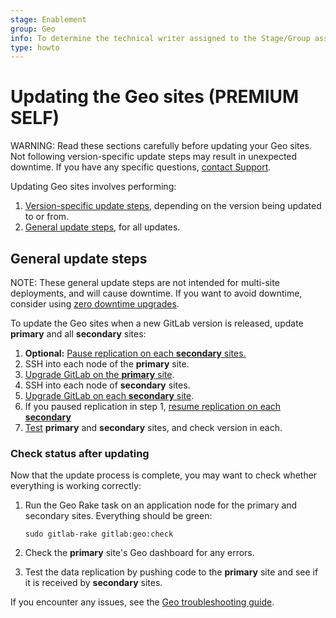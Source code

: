 ```yaml
---
stage: Enablement
group: Geo
info: To determine the technical writer assigned to the Stage/Group associated with this page, see https://about.gitlab.com/handbook/engineering/ux/technical-writing/#assignments
type: howto
---
```


# Updating the Geo sites **(PREMIUM SELF)**

WARNING:
Read these sections carefully before updating your Geo sites. Not following
version-specific update steps may result in unexpected downtime. If you have
any specific questions, [contact Support](https://about.gitlab.com/support/#contact-support).

Updating Geo sites involves performing:

1. [Version-specific update steps](version_specific_updates.md), depending on the
   version being updated to or from.
1. [General update steps](#general-update-steps), for all updates.

## General update steps

NOTE:
These general update steps are not intended for multi-site deployments,
and will cause downtime. If you want to avoid downtime, consider using
[zero downtime upgrades](../../../update/zero_downtime.md#multi-node--ha-deployment-with-geo).

To update the Geo sites when a new GitLab version is released, update **primary**
and all **secondary** sites:

1. **Optional:** [Pause replication on each **secondary** sites.](../index.md#pausing-and-resuming-replication)
1. SSH into each node of the **primary** site.
1. [Upgrade GitLab on the **primary** site](../../../update/package/index.md#upgrade-using-the-official-repositories).
1. SSH into each node of **secondary** sites.
1. [Upgrade GitLab on each **secondary** site](../../../update/package/index.md#upgrade-using-the-official-repositories).
1. If you paused replication in step 1, [resume replication on each **secondary**](../index.md#pausing-and-resuming-replication)
1. [Test](#check-status-after-updating) **primary** and **secondary** sites, and check version in each.

### Check status after updating

Now that the update process is complete, you may want to check whether
everything is working correctly:

1. Run the Geo Rake task on an application node for the primary and secondary sites. Everything should be green:

   ```shell
   sudo gitlab-rake gitlab:geo:check
   ```

1. Check the **primary** site's Geo dashboard for any errors.
1. Test the data replication by pushing code to the **primary** site and see if it
   is received by **secondary** sites.

If you encounter any issues, see the [Geo troubleshooting guide](troubleshooting.md).
